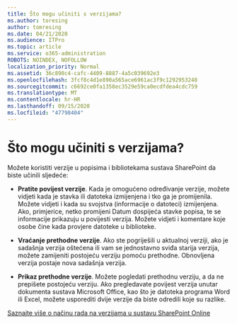 ```yaml
---
title: Što mogu učiniti s verzijama?
ms.author: toresing
author: tomresing
ms.date: 04/21/2020
ms.audience: ITPro
ms.topic: article
ms.service: o365-administration
ROBOTS: NOINDEX, NOFOLLOW
localization_priority: Normal
ms.assetid: 36c890c4-cafc-4409-8887-4a5c039692e3
ms.openlocfilehash: 3fcf8c4d1e890a565ace6961ac3f9c1292953248
ms.sourcegitcommit: c6692ce0fa1358ec3529e59ca0ecdfdea4cdc759
ms.translationtype: MT
ms.contentlocale: hr-HR
ms.lasthandoff: 09/15/2020
ms.locfileid: "47798404"
---
```

# <a name="what-can-i-do-with-versioning"></a>Što mogu učiniti s verzijama?

Možete koristiti verzije u popisima i bibliotekama sustava SharePoint da biste učinili sljedeće:
  
- **Pratite povijest verzije**. Kada je omogućeno određivanje verzije, možete vidjeti kada je stavka ili datoteka izmijenjena i tko ga je promijenila. Možete vidjeti i kada su svojstva (informacije o datoteci) izmijenjena. Ako, primjerice, netko promijeni Datum dospijeća stavke popisa, te se informacije prikazuju u povijesti verzija. Možete vidjeti i komentare koje osobe čine kada provjere datoteke u biblioteke. 
    
- **Vraćanje prethodne verzije**. Ako ste pogriješili u aktualnoj verziji, ako je sadašnja verzija oštećena ili vam se jednostavno sviđa starija verzija, možete zamijeniti postojeću verziju pomoću prethodne. Obnovljena verzija postaje nova sadašnja verzija. 
    
- **Prikaz prethodne verzije**. Možete pogledati prethodnu verziju, a da ne prepišete postojeću verziju. Ako pregledavate povijest verzija unutar dokumenta sustava Microsoft Office, kao što je datoteka programa Word ili Excel, možete usporediti dvije verzije da biste odredili koje su razlike. 
    
[Saznajte više o načinu rada na verzijama u sustavu SharePoint Online](https://go.microsoft.com/fwlink/?linkid=875710)
  

